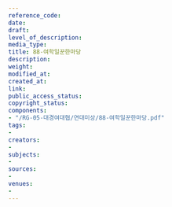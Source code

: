 ```yaml
---
reference_code: 
date: 
draft: 
level_of_description: 
media_type: 
title: 88-여학일꾼한마당
description: 
weight: 
modified_at: 
created_at: 
link: 
public_access_status: 
copyright_status: 
components:
- "/RG-05-대경여대협/연대미상/88-여학일꾼한마당.pdf"
tags:
- 
creators:
- 
subjects:
- 
sources:
- 
venues:
- 
---
```

